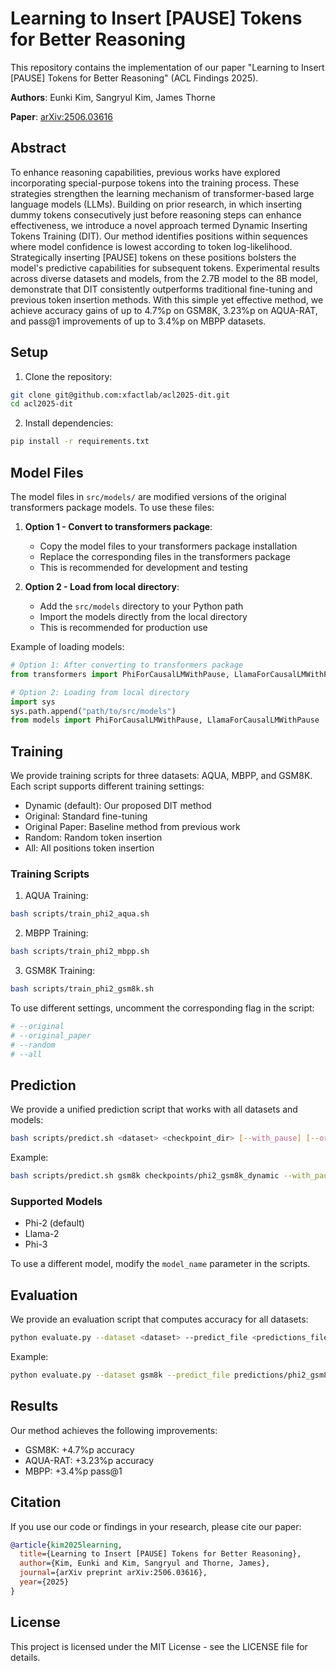 # Learning to Insert [PAUSE] Tokens for Better Reasoning

This repository contains the implementation of our paper "Learning to Insert [PAUSE] Tokens for Better Reasoning" (ACL Findings 2025).

**Authors**: Eunki Kim, Sangryul Kim, James Thorne

**Paper**: [arXiv:2506.03616](https://arxiv.org/abs/2506.03616)

## Abstract

To enhance reasoning capabilities, previous works have explored incorporating special-purpose tokens into the training process. These strategies strengthen the learning mechanism of transformer-based large language models (LLMs). Building on prior research, in which inserting dummy tokens consecutively just before reasoning steps can enhance effectiveness, we introduce a novel approach termed Dynamic Inserting Tokens Training (DIT). Our method identifies positions within sequences where model confidence is lowest according to token log-likelihood. Strategically inserting [PAUSE] tokens on these positions bolsters the model's predictive capabilities for subsequent tokens. Experimental results across diverse datasets and models, from the 2.7B model to the 8B model, demonstrate that DIT consistently outperforms traditional fine-tuning and previous token insertion methods. With this simple yet effective method, we achieve accuracy gains of up to 4.7%p on GSM8K, 3.23%p on AQUA-RAT, and pass@1 improvements of up to 3.4%p on MBPP datasets.

## Setup

1. Clone the repository:
```bash
git clone git@github.com:xfactlab/acl2025-dit.git
cd acl2025-dit
```

2. Install dependencies:
```bash
pip install -r requirements.txt
```

## Model Files

The model files in `src/models/` are modified versions of the original transformers package models. To use these files:

1. **Option 1 - Convert to transformers package**:
   - Copy the model files to your transformers package installation
   - Replace the corresponding files in the transformers package
   - This is recommended for development and testing

2. **Option 2 - Load from local directory**:
   - Add the `src/models` directory to your Python path
   - Import the models directly from the local directory
   - This is recommended for production use

Example of loading models:
```python
# Option 1: After converting to transformers package
from transformers import PhiForCausalLMWithPause, LlamaForCausalLMWithPause

# Option 2: Loading from local directory
import sys
sys.path.append("path/to/src/models")
from models import PhiForCausalLMWithPause, LlamaForCausalLMWithPause
```

## Training

We provide training scripts for three datasets: AQUA, MBPP, and GSM8K. Each script supports different training settings:

- Dynamic (default): Our proposed DIT method
- Original: Standard fine-tuning
- Original Paper: Baseline method from previous work
- Random: Random token insertion
- All: All positions token insertion

### Training Scripts

1. AQUA Training:
```bash
bash scripts/train_phi2_aqua.sh
```

2. MBPP Training:
```bash
bash scripts/train_phi2_mbpp.sh
```

3. GSM8K Training:
```bash
bash scripts/train_phi2_gsm8k.sh
```

To use different settings, uncomment the corresponding flag in the script:
```bash
# --original
# --original_paper
# --random
# --all
```

## Prediction

We provide a unified prediction script that works with all datasets and models:

```bash
bash scripts/predict.sh <dataset> <checkpoint_dir> [--with_pause] [--original_paper]
```

Example:
```bash
bash scripts/predict.sh gsm8k checkpoints/phi2_gsm8k_dynamic --with_pause
```

### Supported Models

- Phi-2 (default)
- Llama-2
- Phi-3

To use a different model, modify the `model_name` parameter in the scripts.

## Evaluation

We provide an evaluation script that computes accuracy for all datasets:

```bash
python evaluate.py --dataset <dataset> --predict_file <predictions_file> [--answer_file <answer_file>]
```

Example:
```bash
python evaluate.py --dataset gsm8k --predict_file predictions/phi2_gsm8k_dynamic_predict.tsv
```

## Results

Our method achieves the following improvements:
- GSM8K: +4.7%p accuracy
- AQUA-RAT: +3.23%p accuracy
- MBPP: +3.4%p pass@1

## Citation

If you use our code or findings in your research, please cite our paper:

```bibtex
@article{kim2025learning,
  title={Learning to Insert [PAUSE] Tokens for Better Reasoning},
  author={Kim, Eunki and Kim, Sangryul and Thorne, James},
  journal={arXiv preprint arXiv:2506.03616},
  year={2025}
}
```

## License

This project is licensed under the MIT License - see the LICENSE file for details. 
